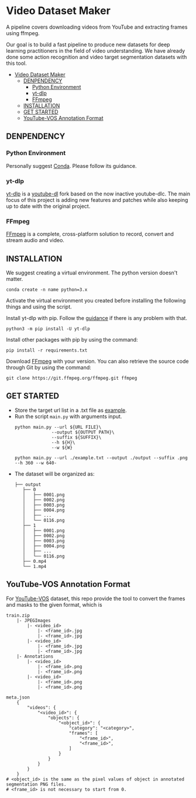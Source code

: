 # Video Dataset Maker
A pipeline covers downloading videos from YouTube and extracting frames using ffmpeg.

Our goal is to build a fast pipeline to produce new datasets for deep learning practitioners in the field of video understanding. We have already done some action recognition and video target segmentation datasets with this tool.

- [Video Dataset Maker](#video-dataset-maker)
  - [DENPENDENCY](#denpendency)
    - [Python Environment](#python-environment)
    - [yt-dlp](#yt-dlp)
    - [FFmpeg](#ffmpeg)
  - [INSTALLATION](#installation)
  - [GET STARTED](#get-started)
  - [YouTube-VOS Annotation Format](#youtube-vos-annotation-format)


## DENPENDENCY

### Python Environment
Personally suggest [Conda](https://www.anaconda.com/). Please follow its guidance.

### yt-dlp
[yt-dlp](https://github.com/yt-dlp/yt-dlp#installation) is a [youtube-dl](https://github.com/ytdl-org/youtube-dl) fork based on the now inactive youtube-dlc. The main focus of this project is adding new features and patches while also keeping up to date with the original project.

### FFmpeg
[FFmpeg](https://www.ffmpeg.org/) is a complete, cross-platform solution to record, convert and stream audio and video.

## INSTALLATION
We suggest creating a virtual environment. The python version doesn't matter.
```
conda create -n name python=3.x
```

Activate the virtual environment you created before installing the following things and using the script.

Install yt-dlp with pip. Follow the [guidance](https://github.com/yt-dlp/yt-dlp#installation) if there is any problem with that.
```
python3 -m pip install -U yt-dlp
```

Install other packages with pip by using the command:
```
pip install -r requirements.txt
```

Download [FFmpeg]((https://www.ffmpeg.org/)) with your version. You can also retrieve the source code through Git by using the command:
```
git clone https://git.ffmpeg.org/ffmpeg.git ffmpeg
```

## GET STARTED
- Store the target url list in a .txt file as [example](example.txt).
- Run the script `main.py` with arguments input.
  ```
  python main.py --url ${URL FILE}\
                --output ${OUTPUT PATH}\
                --suffix ${SUFFIX}\
                --h ${H}\
                --w ${W}
  ```
  ```
  python main.py --url ./example.txt --output ./output --suffix .png --h 360 --w 640-
  ```
- The dataset will be organized as:
  ```
  ├── output
     ├── 0
     │   ├── 0001.png
     │   ├── 0002.png
     │   ├── 0003.png
     │   ├── 0004.png
     │   ├── ...
     │   └── 0116.png
     ├── 1
     │   ├── 0001.png
     │   ├── 0002.png
     │   ├── 0003.png
     │   ├── 0004.png
     │   ├── ...
     │   └── 0116.png
     ├── 0.mp4
     └── 1.mp4
  ```

## YouTube-VOS Annotation Format
For [YouTube-VOS](https://youtube-vos.org/) dataset, this repo provide the tool to convert the frames and masks to the given format, which is

```
train.zip
    |- JPEGImages
        |- <video_id>
            |- <frame_id>.jpg
            |- <frame_id>.jpg
        |- <video_id>
            |- <frame_id>.jpg
            |- <frame_id>.jpg
    |- Annotations
        |- <video_id>
            |- <frame_id>.png
            |- <frame_id>.png
        |- <video_id>
            |- <frame_id>.png
            |- <frame_id>.png

meta.json
    {
        "videos": {
            "<video_id>": {
                "objects": {
                    "<object_id>": {
                        "category": "<category>", 
                        "frames": [
                            "<frame_id>", 
                            "<frame_id>", 
                        ]
                    }
                }
            }
        }
    }
# <object_id> is the same as the pixel values of object in annotated segmentation PNG files.
# <frame_id> is not necessary to start from 0.
```